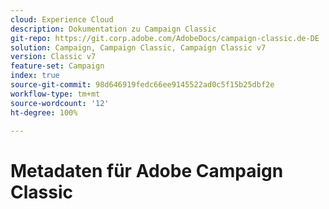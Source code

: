 ```yaml
---
cloud: Experience Cloud
description: Dokumentation zu Campaign Classic
git-repo: https://git.corp.adobe.com/AdobeDocs/campaign-classic.de-DE
solution: Campaign, Campaign Classic, Campaign Classic v7
version: Classic v7
feature-set: Campaign
index: true
source-git-commit: 98d646919fedc66ee9145522ad0c5f15b25dbf2e
workflow-type: tm+mt
source-wordcount: '12'
ht-degree: 100%

---
```



# Metadaten für Adobe Campaign Classic
